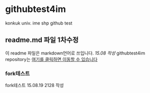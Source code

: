 # githubtest4im
konkuk univ. ime shp github test
## readme.md 파일 1차수정
이 readme 파일은 markdown언어로 쓰입니다. *15.08 작성*
githubtest4im repository는 [여기를 클릭하면 이동할 수 있습니다](https://github.com/githubforim/githubtest4im.git)
### fork테스트
fork테스트 15.08.19 2128 작성 
